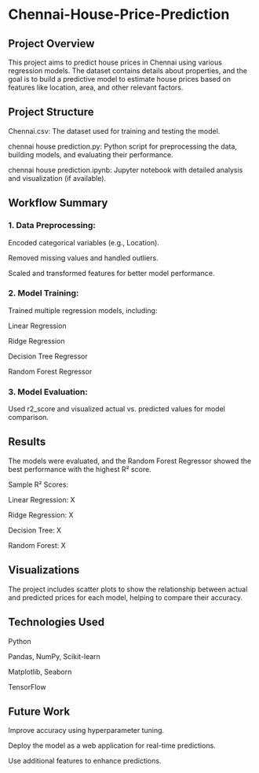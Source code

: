 # Chennai-House-Price-Prediction

## Project Overview
This project aims to predict house prices in Chennai using various regression models. The dataset contains details about properties, and the goal is to build a predictive model to estimate house prices based on features like location, area, and other relevant factors.

## Project Structure
Chennai.csv: The dataset used for training and testing the model.

chennai house prediction.py: Python script for preprocessing the data, building models, and evaluating their performance.

chennai house prediction.ipynb: Jupyter notebook with detailed analysis and visualization (if available).

## Workflow Summary
### 1. Data Preprocessing:
Encoded categorical variables (e.g., Location).

Removed missing values and handled outliers.

Scaled and transformed features for better model performance.

### 2. Model Training:
Trained multiple regression models, including:

Linear Regression

Ridge Regression

Decision Tree Regressor

Random Forest Regressor

### 3. Model Evaluation:
Used r2_score and visualized actual vs. predicted values for model comparison.

## Results
The models were evaluated, and the Random Forest Regressor showed the best performance with the highest R² score.

Sample R² Scores:

Linear Regression: X

Ridge Regression: X

Decision Tree: X

Random Forest: X

## Visualizations
The project includes scatter plots to show the relationship between actual and predicted prices for each model, helping to compare their accuracy.

## Technologies Used
Python 

Pandas, NumPy, Scikit-learn

Matplotlib, Seaborn

TensorFlow

## Future Work
Improve accuracy using hyperparameter tuning.

Deploy the model as a web application for real-time predictions.

Use additional features to enhance predictions.

